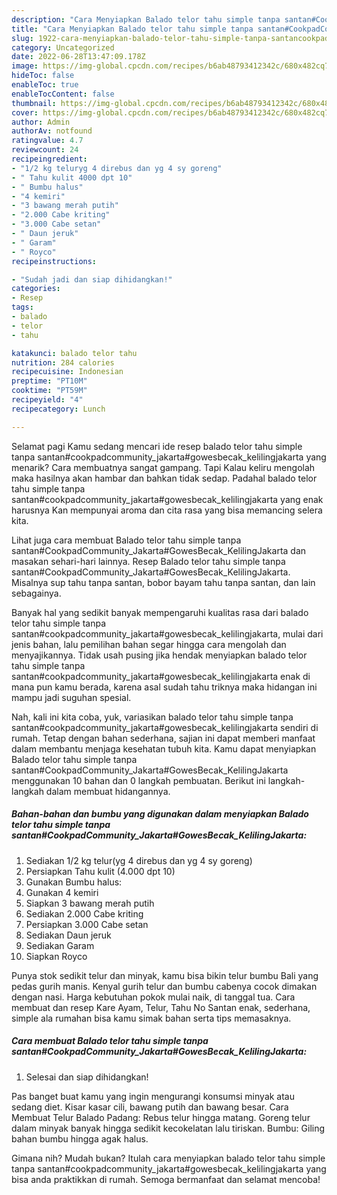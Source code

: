 ```yaml
---
description: "Cara Menyiapkan Balado telor tahu simple tanpa santan#CookpadCommunity_Jakarta#GowesBecak_KelilingJakartaAnti Ribet"
title: "Cara Menyiapkan Balado telor tahu simple tanpa santan#CookpadCommunity_Jakarta#GowesBecak_KelilingJakartaAnti Ribet"
slug: 1922-cara-menyiapkan-balado-telor-tahu-simple-tanpa-santancookpadcommunity-jakartagowesbecak-kelilingjakartaanti-ribet
category: Uncategorized
date: 2022-06-28T13:47:09.178Z
image: https://img-global.cpcdn.com/recipes/b6ab48793412342c/680x482cq70/balado-telor-tahu-simple-tanpa-santancookpadcommunity_jakartagowesbecak_kelilingjakarta-foto-resep-utama.jpg
hideToc: false
enableToc: true
enableTocContent: false
thumbnail: https://img-global.cpcdn.com/recipes/b6ab48793412342c/680x482cq70/balado-telor-tahu-simple-tanpa-santancookpadcommunity_jakartagowesbecak_kelilingjakarta-foto-resep-utama.jpg
cover: https://img-global.cpcdn.com/recipes/b6ab48793412342c/680x482cq70/balado-telor-tahu-simple-tanpa-santancookpadcommunity_jakartagowesbecak_kelilingjakarta-foto-resep-utama.jpg
author: Admin
authorAv: notfound
ratingvalue: 4.7
reviewcount: 24
recipeingredient:
- "1/2 kg teluryg 4 direbus dan yg 4 sy goreng"
- " Tahu kulit 4000 dpt 10"
- " Bumbu halus"
- "4 kemiri"
- "3 bawang merah putih"
- "2.000 Cabe kriting"
- "3.000 Cabe setan"
- " Daun jeruk"
- " Garam"
- " Royco"
recipeinstructions:

- "Sudah jadi dan siap dihidangkan!"
categories:
- Resep
tags:
- balado
- telor
- tahu

katakunci: balado telor tahu 
nutrition: 284 calories
recipecuisine: Indonesian
preptime: "PT10M"
cooktime: "PT59M"
recipeyield: "4"
recipecategory: Lunch

---
```



Selamat pagi Kamu sedang mencari ide resep balado telor tahu simple tanpa santan#cookpadcommunity_jakarta#gowesbecak_kelilingjakarta yang menarik? Cara membuatnya sangat gampang. Tapi Kalau keliru mengolah maka hasilnya akan hambar dan bahkan tidak sedap. Padahal balado telor tahu simple tanpa santan#cookpadcommunity_jakarta#gowesbecak_kelilingjakarta yang enak harusnya Kan mempunyai aroma dan cita rasa yang bisa memancing selera kita.


Lihat juga cara membuat Balado telor tahu simple tanpa santan#CookpadCommunity_Jakarta#GowesBecak_KelilingJakarta dan masakan sehari-hari lainnya. Resep Balado telor tahu simple tanpa santan#CookpadCommunity_Jakarta#GowesBecak_KelilingJakarta. Misalnya sup tahu tanpa santan, bobor bayam tahu tanpa santan, dan lain sebagainya.

Banyak hal yang sedikit banyak mempengaruhi kualitas rasa dari balado telor tahu simple tanpa santan#cookpadcommunity_jakarta#gowesbecak_kelilingjakarta, mulai dari jenis bahan, lalu pemilihan bahan segar hingga cara mengolah dan menyajikannya. Tidak usah pusing jika hendak menyiapkan balado telor tahu simple tanpa santan#cookpadcommunity_jakarta#gowesbecak_kelilingjakarta enak di mana pun kamu berada, karena asal sudah tahu triknya maka hidangan ini mampu jadi suguhan spesial.


Nah, kali ini kita coba, yuk, variasikan balado telor tahu simple tanpa santan#cookpadcommunity_jakarta#gowesbecak_kelilingjakarta sendiri di rumah. Tetap dengan bahan sederhana, sajian ini dapat memberi manfaat dalam membantu menjaga kesehatan tubuh kita. Kamu dapat menyiapkan Balado telor tahu simple tanpa santan#CookpadCommunity_Jakarta#GowesBecak_KelilingJakarta menggunakan 10 bahan dan 0 langkah pembuatan. Berikut ini langkah-langkah dalam membuat hidangannya.

<!--inarticleads1-->

##### Bahan-bahan dan bumbu yang digunakan dalam menyiapkan Balado telor tahu simple tanpa santan#CookpadCommunity_Jakarta#GowesBecak_KelilingJakarta:

1. Sediakan 1/2 kg telur(yg 4 direbus dan yg 4 sy goreng)
1. Persiapkan  Tahu kulit (4.000 dpt 10)
1. Gunakan  Bumbu halus:
1. Gunakan 4 kemiri
1. Siapkan 3 bawang merah putih
1. Sediakan 2.000 Cabe kriting
1. Persiapkan 3.000 Cabe setan
1. Sediakan  Daun jeruk
1. Sediakan  Garam
1. Siapkan  Royco


Punya stok sedikit telur dan minyak, kamu bisa bikin telur bumbu Bali yang pedas gurih manis. Kenyal gurih telur dan bumbu cabenya cocok dimakan dengan nasi. Harga kebutuhan pokok mulai naik, di tanggal tua. Cara membuat dan resep Kare Ayam, Telur, Tahu No Santan enak, sederhana, simple ala rumahan bisa kamu simak bahan serta tips memasaknya. 

<!--inarticleads2-->

##### Cara membuat Balado telor tahu simple tanpa santan#CookpadCommunity_Jakarta#GowesBecak_KelilingJakarta:


1. Selesai dan siap dihidangkan!

Pas banget buat kamu yang ingin mengurangi konsumsi minyak atau sedang diet. Kisar kasar cili, bawang putih dan bawang besar. Cara Membuat Telur Balado Padang: Rebus telur hingga matang. Goreng telur dalam minyak banyak hingga sedikit kecokelatan lalu tiriskan. Bumbu: Giling bahan bumbu hingga agak halus. 

Gimana nih? Mudah bukan? Itulah cara menyiapkan balado telor tahu simple tanpa santan#cookpadcommunity_jakarta#gowesbecak_kelilingjakarta yang bisa anda praktikkan di rumah. Semoga bermanfaat dan selamat mencoba!
